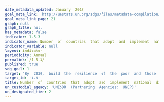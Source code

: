 ```yaml
---
date_metadata_updated: January  2017
goal_meta_link: 'http://unstats.un.org/sdgs/files/metadata-compilation/Metadata-Goal-1.pdf'
goal_meta_link_page: 21
graph: null
graph_title: null
has_metadata: false
indicator: 1.5.3
indicator_name: Number  of  countries  that  adopt  and  implement  national  disaster  risk  reduction  strategies  in  line  with  the  Sendai  Framework  for  Disaster  Risk  Reduction  2015-2030
indicator_variable: null
layout: indicator
periodicity: Annual
permalink: /1-5-3/
published: true
sdg_goal: 1
target: "By  2030,  build  the  resilience  of  the  poor  and  those  in  vulnerable  situations  and  reduce  their  exposure  and  vulnerability  to  climate-related  extreme  events  and  other  economic,  social  and  environmental  shocks  and  disasters."
target_id: '1.5'
title: Number  of  countries  that  adopt  and  implement  national  disaster  risk  reduction  strategies  in  line  with  the  Sendai  Framework  for  Disaster  Risk  Reduction  2015-2030
un_custodial_agency: 'UNISDR  (Partnering  Agencies:  UNEP)'
un_designated_tier: 2
---
```

